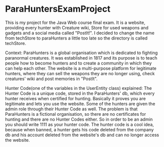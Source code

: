 # ParaHuntersExamProject
This is my project for the Java Web course final exam. It is a website, providing every hunter with Creature wiki, Store for used weapons and gadgets and a social media called "PostIt!". I decided to change the name from techStore to paraHunters a little too late so the directory is called techStore.

Context: ParaHunters is a global organisation which is dedicated to fighting paranormal creatures. It was established in 1817 and its purpose is to teach people how to become hunters and to create a community in which they can help each other. The website is a multi-purpose platform for legitimate hunters, where they can sell the weapons they are no longer using, check creatures' wiki and post memories in "PostIt".

Hunter Code(one of the variables in the UserEntity class) explained: 
	The Hunter Code is a unique code, stored in the ParaHunters' db, which every hunter receives when certified for hunting. Basically it proves you are legitimate and lets you use the website. Some of the hunters are given the admin role through their Hunter Code as well. The problem is that ParaHunters is a fictional organisation, so there are no certificates for hunting and there are no Hunter Codes either. So in order to be an admin you should write 1111 as your hunter code. The hunter code is a cool idea, because when banned, a hunter gets his code deleted from the company db and his account deleted from the website's db and can no longer access the website.

